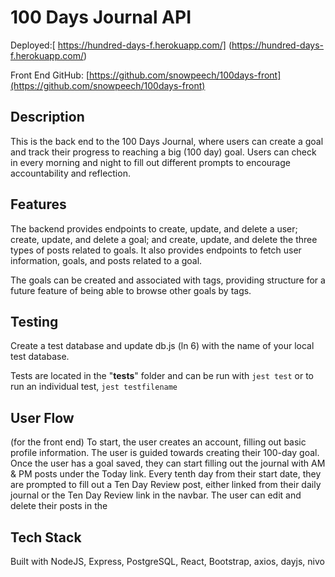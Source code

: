 # 100 Days Journal API

Deployed:[ https://hundred-days-f.herokuapp.com/]  (https://hundred-days-f.herokuapp.com/)

Front End GitHub: [https://github.com/snowpeech/100days-front](https://github.com/snowpeech/100days-front)

## Description
This is the back end to the 100 Days Journal, where users can create a goal and track 
their progress to reaching a big (100 day) goal. Users can check in every morning and night to fill 
out different prompts to encourage accountability and reflection.

## Features
The backend provides endpoints to create, update, and delete a user; create, update, and delete a goal; and 
create, update, and delete the three types of posts related to goals. It also provides endpoints to
fetch user information, goals, and posts related to a goal. 

The goals can be created and associated with tags, providing structure for a future feature of being able 
to browse other goals by tags. 

## Testing
Create a test database and update db.js (ln 6) with the name of your local test database.

Tests are located in the "__tests__" folder and can be run with `jest test` or to run an individual test, `jest testfilename`


## User Flow 
(for the front end)
To start, the user creates an account, filling out basic profile information. The user is guided 
towards creating their 100-day goal. Once the user has a goal saved, they can start filling out the 
journal with AM & PM posts under the Today link. Every tenth day from their start date, they are prompted to fill out 
a Ten Day Review post, either linked from their daily journal or the Ten Day Review link in the navbar.
The user can edit and delete their posts in the 


## Tech Stack
Built with NodeJS, Express, PostgreSQL, React, Bootstrap, axios, dayjs, nivo
